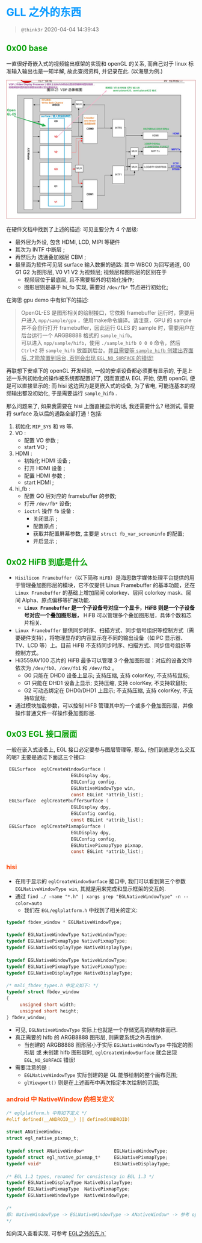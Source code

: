 # <font color=#0099ff> **GLL 之外的东西** </font>

> `@think3r` 2020-04-04 14:39:43

## <font color=#009A000> 0x00 base </font>

一直很好奇嵌入式的视频输出框架的实现和 openGL 的关系, 而自己对于 linux 标准输入输出也是一知半解, 故此查阅资料, 并记录在此. (以海思为例.)

![hisi_vdp.jpg](../image/hisi_vdp.jpg)

在硬件文档中找到了上述的描述: 可见主要分为 4 个层级:

- 最外层为外设, 包含 HDMI, LCD, MIPI 等硬件
- 其次为 INTF 中断层 ;
- 再然后为 选通叠加器层 CBM ;
- 最里面为软件可见层 surface 输入数据的通路: 其中 WBC0 为回写通道, G0 G1 G2 为图形层, V0 V1 V2 为视频层; 视频层和图形层的区别在于
  - 视频层位于最底层, 且不需要额外的初始化操作;
  - 图形层则是基于 hi_fb 实现, 需要对 `/dev/fb*` 节点进行初始化;

在海思 gpu demo 中有如下的描述:
> OpenGL-ES 是图形相关的绘制接口，它依赖 framebuffer 运行时，需要用户进入 `mpp/sample/gpu` ，使用make命令编译。请注意，GPU 的 sample 并不会自行打开 framebuffer，因此运行 GLES 的 sample 时，需要用户在后台运行一个 ARGB8888 格式的 `sample_hifb`。  
> 可以进入 `mpp/sample/hifb`，使用 `./sample_hifb 0 0 0` 命令，然后 `Ctrl+Z` 将 `sample_hifb` 放置到后台。<u>并且需要等 `sample_hifb` 创建出界面后, 才能放置到后台, 否则会出现 `EGL_NO_SURFACE` 的错误!</u>

再联想下安卓下的 openGL 开发经验, 一般的安卓设备都必须要有显示的, 于是上述一系列初始化的操作被系统都配置好了, 因而直接从 EGL 开始, 使用 openGL 便是可以直接显示的; 而 hisi 这边因为是更嵌入式的设备, 为了省电, 可能连基本的视频输出都没初始化, 于是需要运行 `sample_hifb` .

那么问题来了, 如果我需要在 hisi 上面直接显示的话, 我还需要什么? 经测试, 需要将 surface 及以后的通路全部打通 ! 包括:

1. 初始化 `MIP_SYS` 和 `VB` 等.
2. VO :
   - 配置 VO 参数 ;
   - start VO ;
3. HDMI :
   - 初始化 HDMI 设备 ;
   - 打开 HDMI 设备 ;
   - 配置 HDMI 参数 ;
   - start HDMI ;
4. hi_fb :
   - 配置 GO 层对应的 framebuffer 的参数;
   - 打开 `/dev/fb*` 设备;
   - `ioctrl` 操作 `fb` 设备 :
     - 关闭显示 ;
     - 配置原点 ;
     - 获取并配置屏幕参数, 主要是 `struct fb_var_screeninfo` 的配置;
     - 开启显示 ;

## <font color=#009A000> 0x02 HiFB 到底是什么</font>

- `Hisilicon Framebuffer`（以下简称 `HiFB`）是海思数字媒体处理平台提供的用于管理叠加图形层的模块，它不仅提供 Linux Framebuffer 的基本功能，还在 `Linux Framebuffer` 的基础上增加层间 colorkey、层间 colorkey mask、层间 Alpha、原点偏移等扩展功能.
  - **`Linux Framebuffer` 是一个子设备号对应一个显卡，HiFB 则是一个子设备号对应一个叠加图形层，** HiFB 可以管理多个叠加图形层，具体个数和芯片相关.
- `Linux Framebuffer` 提供同步时序、扫描方式、同步信号组织等控制方式（需要硬件支持），将物理显存的内容显示在不同的输出设备（如 PC 显示器、TV、LCD 等）上。目前 HiFB 不支持同步时序、扫描方式、同步信号组织等控制方式。
- Hi3559AV100 芯片的 HiFB 最多可以管理 3 个叠加图形层：对应的设备文件依次为 `/dev/fb0`、`/dev/fb1` 和 `/dev/fb2` 。
  - G0 只能在 DHD0 设备上显示; 支持压缩, 支持 colorKey, 不支持软鼠标;
  - G1 只能在 DHD1 设备上显示; 支持压缩, 支持 colorKey, 不支持软鼠标;
  - G2 可动态绑定在 DHD0/DHD1 上显示; 不支持压缩, 支持 colorKey, 不支持软鼠标;
- 通过模块加载参数，可以控制 HiFB 管理其中的一个或多个叠加图形层，并像操作普通文件一样操作叠加图形层.

## <font color=#009A000> 0x03 EGL 接口层面 </font>

一般在嵌入式设备上, EGL 接口必定要参与图层管理等, 那么, 他们到底是怎么交互的呢? 主要是通过下面这三个接口:

```c
 EGLSurface  eglCreateWindowSurface (
                        EGLDisplay dpy, 
                        EGLConfig config, 
                        EGLNativeWindowType win,
                        const EGLint *attrib_list);
 EGLSurface  eglCreatePbufferSurface (
                        EGLDisplay dpy, 
                        EGLConfig config,
                        const EGLint *attrib_list);
 EGLSurface  eglCreatePixmapSurface (
                        EGLDisplay dpy, 
                        EGLConfig config, 
                        EGLNativePixmapType pixmap,
                        const EGLint *attrib_list);
```

### <font color=#FF4500> hisi </font>

- 在用于显示的 `eglCreateWindowSurface` 接口中, 我们可以看到第三个参数 `EGLNativeWindowType win`, 其就是用来完成和显示框架的交互的.
- 通过 `find ./ -name "*.h" | xargs grep "EGLNativeWindowType" -n --color=auto`
  - 我们在 `EGL/eglplatform.h` 中找到了相关的定义:

```c
typedef fbdev_window * EGLNativeWindowType;

typedef EGLNativeWindowType NativeWindowType;
typedef EGLNativePixmapType NativePixmapType;
typedef EGLNativeDisplayType NativeDisplayType;

typedef EGLNativeWindowType NativeWindowType;
typedef EGLNativePixmapType NativePixmapType;
typedef EGLNativeDisplayType NativeDisplayType;

/* mali_fbdev_types.h 中定义如下: */
typedef struct fbdev_window
{
     unsigned short width;
     unsigned short height;
} fbdev_window;
```

- 可见, `EGLNativeWindowType` 实际上也就是一个存储宽高的结构体而已. 
- 真正需要的 hifb 的 ARGB8888 图形层, 则需要系统之外去维护.
  - 当创建的 ARGB8888 图形层小于实际 `EGLNativeWindowType` 中指定的图形层 或 未创建 hifb 图形层时, `eglCreateWindowSurface` 就会出现 `EGL_NO_SURFACE` 错误!
- 需要注意的是 :
  - `EGLNativeWindowType` 实际创建的是 GL 能够绘制的整个画布范围;
  - `glViewport()` 则是在上述画布中再次指定本次绘制的范围;

### <font color=#FF4500> android 中 NativeWindow 的相关定义 </font>



```c
/* eglplatform.h 中有如下定义 */
#elif defined(__ANDROID__) || defined(ANDROID)

struct ANativeWindow;
struct egl_native_pixmap_t;

typedef struct ANativeWindow*           EGLNativeWindowType;
typedef struct egl_native_pixmap_t*     EGLNativePixmapType;
typedef void*                           EGLNativeDisplayType;

/* EGL 1.2 types, renamed for consistency in EGL 1.3 */
typedef EGLNativeDisplayType NativeDisplayType;
typedef EGLNativePixmapType  NativePixmapType;
typedef EGLNativeWindowType  NativeWindowType;

/*
即: NativeWindowType -> EGLNativeWindowType -> ANativeWindow* -> 参考 openGL_Es之外的东西.h
*/
```

如向深入查看实现, 可参考 [EGL之外的东.h`](./EGL之外的东西.h)
